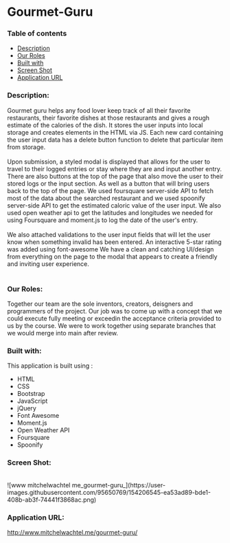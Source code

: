 # Gourmet-Guru
### Table of contents
* [Description](#description)
* [Our Roles](#our-roles)
* [Built with](#built-with)
* [Screen Shot](#screen-shot)
* [Application URL](#application-url)


### Description: 
Gourmet guru helps any food lover keep track of all their favorite restaurants, their favorite dishes at those restaurants and gives a rough estimate of the calories of the dish. It stores the user inputs into local storage and creates elements in the HTML via JS. Each new card containing the user input data has a delete button function to delete that particular item from storage. 
<br>
<br>
Upon submission, a styled modal is displayed that allows for the user to travel to their logged entries or stay where they are and input another entry. There are also buttons at the top of the page that also move the user to their stored logs or the input section. As well as a button that will bring users back to the top of the page. We used foursquare server-side API to fetch most of the data about the searched restaurant and we used spoonify server-side API to get the estimated caloric value of the user input. We also used open weather api to get the latitudes and longitudes we needed for using Foursquare and moment.js to log the date of the user's entry.
<br>
<br>
We also attached validations to the user input fields that will let the user know when something invalid has been entered. An interactive 5-star rating was added using font-awesome We have a clean and catching UI/design from everything on the page to the modal that appears to create a friendly and inviting user experience.
<br>
<br>
### Our Roles:
Together our team are the sole inventors, creators, deisgners and programmers of the project. Our job was to come up with a concept that we could execute fully meeting or exceedin the acceptance criteria provided to us by the course. We were to work together using separate branches that we would merge into main after review.
<br>

### Built with: 
This application is built using :
* HTML
* CSS
* Bootstrap
* JavaScript
* jQuery
* Font Awesome
* Moment.js
* Open Weather API
* Foursquare
* Spoonify

### Screen Shot:

<br>
![www mitchelwachtel me_gourmet-guru_](https://user-images.githubusercontent.com/95650769/154206545-ea53ad89-bde1-408b-ab3f-74441f3868ac.png)

### Application URL:

http://www.mitchelwachtel.me/gourmet-guru/
